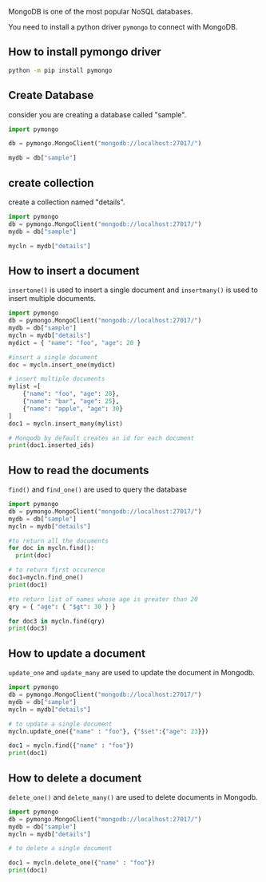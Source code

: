 MongoDB is one of the most popular NoSQL databases.  

You need to install a python driver `pymongo` to connect with MongoDB. 

## How to install pymongo driver

```sh
python -m pip install pymongo
```

## Create Database

consider you are creating a database called "sample".

```py
import pymongo

db = pymongo.MongoClient("mongodb://localhost:27017/")

mydb = db["sample"]
```

## create collection

create a collection named "details".

```py
import pymongo
db = pymongo.MongoClient("mongodb://localhost:27017/")
mydb = db["sample"]

mycln = mydb["details"]
```

## How to insert a document

`insertone()` is used to insert a single document and `insertmany()` is used to insert multiple documents.


```py
import pymongo
db = pymongo.MongoClient("mongodb://localhost:27017/")
mydb = db["sample"]
mycln = mydb["details"]
mydict = { "name": "foo", "age": 20 }

#insert a single document
doc = mycln.insert_one(mydict)

# insert multiple documents
mylist =[
    {"name": "foo", "age": 20},
    {"name": "bar", "age": 25},
    {"name": "apple", "age": 30}
]
doc1 = mycln.insert_many(mylist)

# Mongodb by default creates an id for each document
print(doc1.inserted_ids)

```

## How to read the documents

`find()` and `find_one()` are used to query the database

```py
import pymongo
db = pymongo.MongoClient("mongodb://localhost:27017/")
mydb = db["sample"]
mycln = mydb["details"]

#to return all the documents
for doc in mycln.find():
  print(doc)

# to return first occurence
doc1=mycln.find_one()
print(doc1)

#to return list of names whose age is greater than 20
qry = { "age": { "$gt": 30 } }

for doc3 in mycln.find(qry)
print(doc3)
```

## How to update a document

`update_one` and `update_many` are used to update the document in Mongodb.

```py
import pymongo
db = pymongo.MongoClient("mongodb://localhost:27017/")
mydb = db["sample"]
mycln = mydb["details"]

# to update a single document
mycln.update_one({"name" : "foo"}, {"$set":{"age": 23}})

doc1 = mycln.find({"name" : "foo"})
print(doc1)
```

## How to delete a document
`delete_one()` and `delete_many()` are used to delete documents in Mongodb.


```py
import pymongo
db = pymongo.MongoClient("mongodb://localhost:27017/")
mydb = db["sample"]
mycln = mydb["details"]

# to delete a single document

doc1 = mycln.delete_one({"name" : "foo"})
print(doc1)
```


